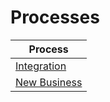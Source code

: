 # Processes

| Process                                    |
| ------------------------------------------ |
| [Integration](./processes/integration.md)  |
| [New Business](./processes/newBusiness.md) |
